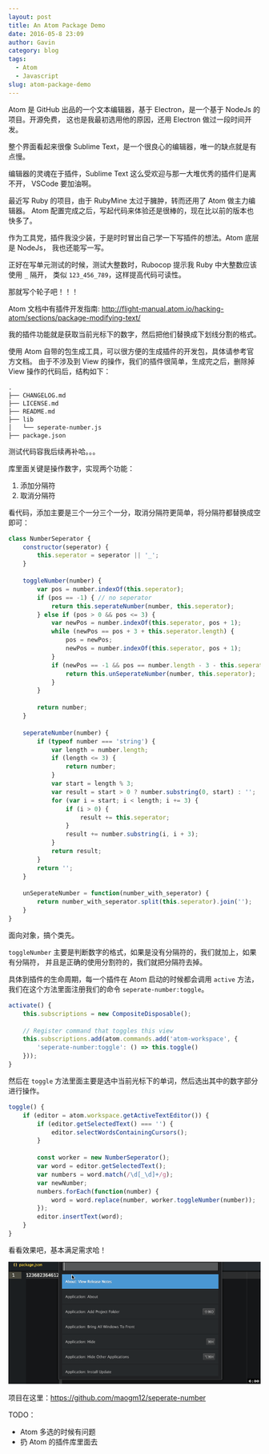```yaml
---
layout: post
title: An Atom Package Demo
date: 2016-05-8 23:09
author: Gavin
category: blog
tags:
  - Atom
  - Javascript
slug: atom-package-demo
---
```


Atom 是 GitHub 出品的一个文本编辑器，基于 Electron，是一个基于 NodeJs 的项目。开源免费，
这也是我最初选用他的原因，还用 Electron 做过一段时间开发。

整个界面看起来很像 Sublime Text，是一个很良心的编辑器，唯一的缺点就是有点慢。

编辑器的灵魂在于插件，Sublime Text 这么受欢迎与那一大堆优秀的插件们是离不开，
VSCode 要加油啊。

最近写 Ruby 的项目，由于 RubyMine 太过于臃肿，转而还用了 Atom 做主力编辑器。
Atom 配置完成之后，写起代码来体验还是很棒的，现在比以前的版本也快多了。

作为工具党，插件我没少装，于是时时冒出自己学一下写插件的想法。Atom 底层是 NodeJs，
我也还能写一写。

正好在写单元测试的时候，测试大整数时，Rubocop 提示我 Ruby 中大整数应该使用 `_` 隔开，
类似 `123_456_789`，这样提高代码可读性。

那就写个轮子吧！！！

Atom 文档中有插件开发指南:
<http://flight-manual.atom.io/hacking-atom/sections/package-modifying-text/>

我的插件功能就是获取当前光标下的数字，然后把他们替换成下划线分割的格式。

使用 Atom 自带的包生成工具，可以很方便的生成插件的开发包，具体请参考官方文档。
由于不涉及到 View 的操作，我们的插件很简单，生成完之后，删除掉 View 操作的代码后，结构如下：

```
.
├── CHANGELOG.md
├── LICENSE.md
├── README.md
├── lib
│   └── seperate-number.js
├── package.json
```

测试代码容我后续再补哈。。。

库里面关键是操作数字，实现两个功能：

1. 添加分隔符
2. 取消分隔符

看代码，添加主要是三个一分三个一分，取消分隔符更简单，将分隔符都替换成空即可：

```javascript
class NumberSeperator {
    constructor(seperator) {
        this.seperator = seperator || '_';
    }

    toggleNumber(number) {
        var pos = number.indexOf(this.seperator);
        if (pos == -1) { // no seperator
            return this.seperateNumber(number, this.seperator);
        } else if (pos > 0 && pos <= 3) {
            var newPos = number.indexOf(this.seperator, pos + 1);
            while (newPos == pos + 3 + this.seperator.length) {
                pos = newPos;
                newPos = number.indexOf(this.seperator, pos + 1);
            }
            if (newPos == -1 && pos == number.length - 3 - this.seperator.length) {
                return this.unSeperateNumber(number, this.seperator);
            }
        }

        return number;
    }

    seperateNumber(number) {
        if (typeof number === 'string') {
            var length = number.length;
            if (length <= 3) {
                return number;
            }
            var start = length % 3;
            var result = start > 0 ? number.substring(0, start) : '';
            for (var i = start; i < length; i += 3) {
                if (i > 0) {
                    result += this.seperator;
                }
                result += number.substring(i, i + 3);
            }
            return result;
        }
        return '';
    }

    unSeperateNumber = function(number_with_seperator) {
        return number_with_seperator.split(this.seperator).join('');
    }
}
```

面向对象，搞个类先。

`toggleNumber` 主要是判断数字的格式，如果是没有分隔符的，我们就加上，如果有分隔符，
并且是正确的使用分割符的，我们就把分隔符去掉。

具体到插件的生命周期，每一个插件在 Atom 启动的时候都会调用 `active` 方法，
我们在这个方法里面注册我们的命令 `seperate-number:toggle`。

```javascript
activate() {
    this.subscriptions = new CompositeDisposable();

    // Register command that toggles this view
    this.subscriptions.add(atom.commands.add('atom-workspace', {
        'seperate-number:toggle': () => this.toggle()
    }));
}
```

然后在 `toggle` 方法里面主要是选中当前光标下的单词，然后选出其中的数字部分进行操作。

```javascript
toggle() {
    if (editor = atom.workspace.getActiveTextEditor()) {
        if (editor.getSelectedText() === '') {
            editor.selectWordsContainingCursors();
        }

        const worker = new NumberSeperator();
        var word = editor.getSelectedText();
        var numbers = word.match(/\d[_\d]+/g);
        var newNumber;
        numbers.forEach(function(number) {
            word = word.replace(number, worker.toggleNumber(number));
        });
        editor.insertText(word);
    }
}
```

看看效果吧，基本满足需求哈！

![效果图](../images/atom-package-demo/toggle.gif)

项目在这里：<https://github.com/maogm12/seperate-number>

TODO：

- Atom 多选的时候有问题
- 扔 Atom 的插件库里面去